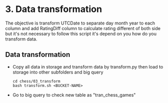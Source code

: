 # 3. Data transformation

The objective is transform UTCDate to separate day month year to each column and add RatingDiff column to calculate rating different of both side but it's not necessary to follow this script it's depend on you how do you transform data.

## Data transformation
* Copy all data in storage and transform data by transform.py then load to storage into other subfolders and big query

      cd chess/03_transform
      bash transform.sh <BUCKET-NAME>
    
* Go to big query to check new table as "tran_chess_games"

